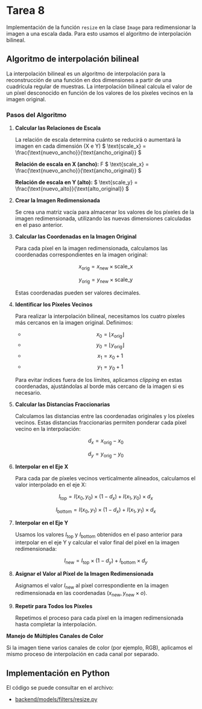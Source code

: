 # Tarea 8
Implementación de la función `resize` en la clase `Image` para redimensionar la imagen a una escala dada.
Para esto usamos el algoritmo de interpolación bilineal.

## Algoritmo de interpolación bilineal

La interpolación bilineal es un algoritmo de interpolación para la reconstrucción de una función en dos dimensiones a partir de una cuadrícula regular de muestras. La interpolación bilineal calcula el valor de un píxel desconocido en función de los valores de los píxeles vecinos en la imagen original.

### Pasos del Algoritmo

1. **Calcular las Relaciones de Escala**

   La relación de escala determina cuánto se reducirá o aumentará la imagen en cada dimensión (X e Y) $ \text{scale\_x} = \frac{\text{nuevo\_ancho}}{\text{ancho\_original}} $

   **Relación de escala en X (ancho):** F $ \text{scale\_x} = \frac{\text{nuevo\_ancho}}{\text{ancho\_original}} $

   **Relación de escala en Y (alto):** $ \text{scale\_y} = \frac{\text{nuevo\_alto}}{\text{alto\_original}} $

2. **Crear la Imagen Redimensionada**

   Se crea una matriz vacía para almacenar los valores de los píxeles de la imagen redimensionada, utilizando las nuevas dimensiones calculadas en el paso anterior.

3. **Calcular las Coordenadas en la Imagen Original**

   Para cada píxel en la imagen redimensionada, calculamos las coordenadas correspondientes en la imagen original:

   $$ x_{\text{orig}} = x_{\text{new}} \times \text{scale\_x} $$

   $$ y_{\text{orig}} = y_{\text{new}} \times \text{scale\_y} $$

   Estas coordenadas pueden ser valores decimales.

4. **Identificar los Píxeles Vecinos**

   Para realizar la interpolación bilineal, necesitamos los cuatro píxeles más cercanos en la imagen original. Definimos:

   - $$ x_0 = \lfloor x_{\text{orig}} \rfloor $$
   - $$ y_0 = \lfloor y_{\text{orig}} \rfloor $$
   - $$ x_1 = x_0 + 1 $$
   - $$ y_1 = y_0 + 1 $$

   Para evitar índices fuera de los límites, aplicamos *clipping* en estas coordenadas, ajustándolas al borde más cercano de la imagen si es necesario.

5. **Calcular las Distancias Fraccionarias**

   Calculamos las distancias entre las coordenadas originales y los píxeles vecinos. Estas distancias fraccionarias permiten ponderar cada píxel vecino en la interpolación:

   $$ d_x = x_{\text{orig}} - x_0 $$

   $$ d_y = y_{\text{orig}} - y_0 $$

6. **Interpolar en el Eje X**

   Para cada par de píxeles vecinos verticalmente alineados, calculamos el valor interpolado en el eje X:

   $$ I_{\text{top}} = I(x_0, y_0) \times (1 - d_x) + I(x_1, y_0) \times d_x $$

   $$ I_{\text{bottom}} = I(x_0, y_1) \times (1 - d_x) + I(x_1, y_1) \times d_x $$

7. **Interpolar en el Eje Y**

   Usamos los valores $I_{\text{top}}$ y $I_{\text{bottom}}$ obtenidos en el paso anterior para interpolar en el eje Y y calcular el valor final del píxel en la imagen redimensionada:

   $$ I_{\text{new}} = I_{\text{top}} \times (1 - d_y) + I_{\text{bottom}} \times d_y $$

8. **Asignar el Valor al Píxel de la Imagen Redimensionada**

   Asignamos el valor $I_{\text{new}}$ al píxel correspondiente en la imagen redimensionada en las coordenadas $(x_{\text{new}}, y_{\text{new}} \times o)$.

9. **Repetir para Todos los Píxeles**

   Repetimos el proceso para cada píxel en la imagen redimensionada hasta completar la interpolación.

**Manejo de Múltiples Canales de Color**

Si la imagen tiene varios canales de color (por ejemplo, RGB), aplicamos el mismo proceso de interpolación en cada canal por separado.

## Implementación en Python

El código se puede consultar en el archivo:

- [backend/models/filters/resize.py](../backend/models/filters/resize.py)